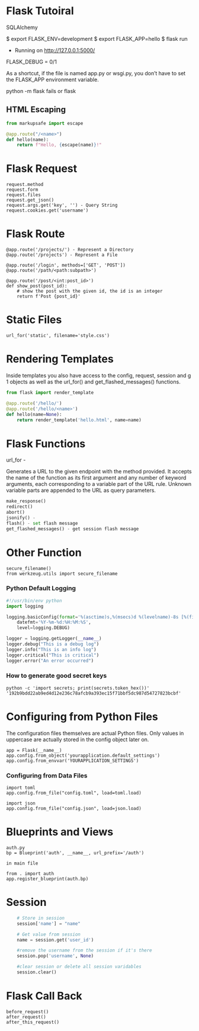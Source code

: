 # Flask Tutoiral

SQLAlchemy

$ export FLASK_ENV=development
$ export FLASK_APP=hello
$ flask run
 * Running on http://127.0.0.1:5000/

FLASK_DEBUG = 0/1

As a shortcut, if the file is named app.py or wsgi.py, you don’t have to set the FLASK_APP environment variable.

 python -m flask fails or flask


## HTML Escaping

```python
from markupsafe import escape

@app.route("/<name>")
def hello(name):
    return f"Hello, {escape(name)}!"

```

# Flask Request

```
request.method
request.form
request.files
request.get_json()
request.args.get('key', '') - Query String
request.cookies.get('username')
```

# Flask Route

```
@app.route('/projects/') - Represent a Directory
@app.route('/projects') - Represent a File

@app.route('/login', methods=['GET', 'POST'])
@app.route('/path/<path:subpath>')

@app.route('/post/<int:post_id>')
def show_post(post_id):
    # show the post with the given id, the id is an integer
    return f'Post {post_id}'
```

# Static Files

```
url_for('static', filename='style.css')
```



# Rendering Templates

Inside templates you also have access to the config, request, session and g 1 objects as well as the url_for() and get_flashed_messages() functions.

```python
from flask import render_template

@app.route('/hello/')
@app.route('/hello/<name>')
def hello(name=None):
    return render_template('hello.html', name=name)
```


# Flask Functions 

url_for - 

Generates a URL to the given endpoint with the method provided.
It accepts the name of the function as its first argument and any number of keyword arguments, each corresponding to a variable part of the URL rule. Unknown variable parts are appended to the URL as query parameters.

```python
make_response()
redirect()
abort()
jsonify() - 
flash() - set flash message
get_flashed_messages() - get session flash message
```

# Other Function

```
secure_filename()
from werkzeug.utils import secure_filename
```

### Python Default Logging

```python
#!/usr/bin/env python
import logging

logging.basicConfig(format='%(asctime)s,%(msecs)d %(levelname)-8s [%(filename)s:%(lineno)d] %(message)s',
    datefmt='%Y-%m-%d:%H:%M:%S',
    level=logging.DEBUG)

logger = logging.getLogger(__name__)
logger.debug("This is a debug log")
logger.info("This is an info log")
logger.critical("This is critical")
logger.error("An error occurred")
```

### How to generate good secret keys

```
python -c 'import secrets; print(secrets.token_hex())'
'192b9bdd22ab9ed4d12e236c78afcb9a393ec15f71bbf5dc987d54727823bcbf'
```

# Configuring from Python Files
The configuration files themselves are actual Python files. Only values in uppercase are actually stored in the config object later on.

```
app = Flask(__name__)
app.config.from_object('yourapplication.default_settings')
app.config.from_envvar('YOURAPPLICATION_SETTINGS')
```

### Configuring from Data Files

```
import toml
app.config.from_file("config.toml", load=toml.load)
```

```
import json
app.config.from_file("config.json", load=json.load)
```

# Blueprints and Views

```
auth.py
bp = Blueprint('auth', __name__, url_prefix='/auth')

in main file

from . import auth
app.register_blueprint(auth.bp)
```
# Session

```python
    # Store in session
    session['name'] = "name"

    # Get value from session
    name = session.get('user_id')

    #remove the username from the session if it's there
    session.pop('username', None)

    #clear session or delete all session varidables
    session.clear()
```

# Flask Call Back

```
before_request()
after_request()
after_this_request()
```
